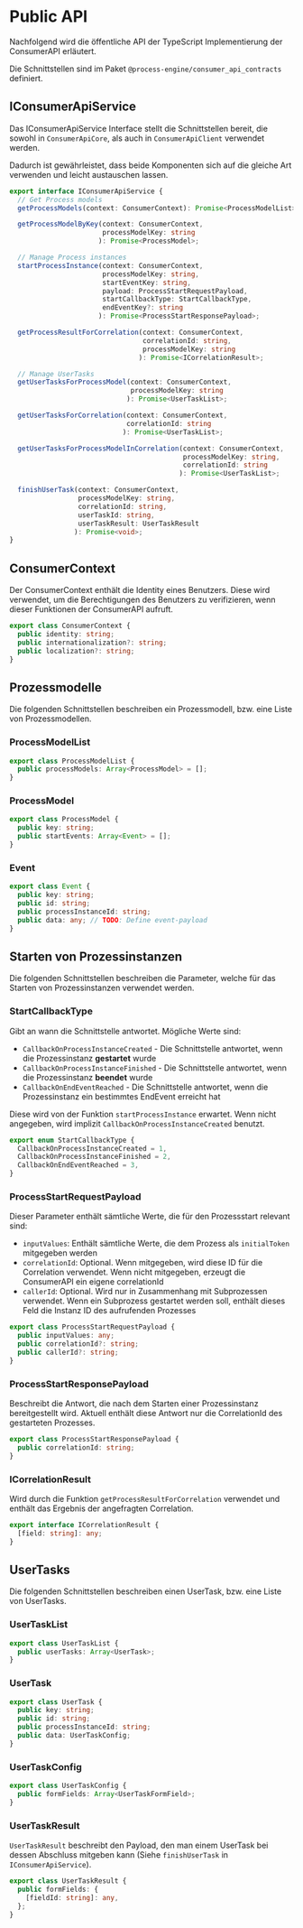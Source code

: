 # Public API

Nachfolgend wird die öffentliche API der TypeScript Implementierung
der ConsumerAPI erläutert.

Die Schnittstellen sind im Paket `@process-engine/consumer_api_contracts` definiert.

## IConsumerApiService

Das IConsumerApiService Interface stellt die Schnittstellen bereit, die sowohl
in `ConsumerApiCore`, als auch in `ConsumerApiClient` verwendet werden.

Dadurch ist gewährleistet, dass beide Komponenten sich auf die gleiche Art
verwenden und leicht austauschen lassen.

```TypeScript
export interface IConsumerApiService {
  // Get Process models
  getProcessModels(context: ConsumerContext): Promise<ProcessModelList>;

  getProcessModelByKey(context: ConsumerContext,
                       processModelKey: string
                      ): Promise<ProcessModel>;

  // Manage Process instances
  startProcessInstance(context: ConsumerContext,
                       processModelKey: string,
                       startEventKey: string,
                       payload: ProcessStartRequestPayload,
                       startCallbackType: StartCallbackType,
                       endEventKey?: string
                      ): Promise<ProcessStartResponsePayload>;

  getProcessResultForCorrelation(context: ConsumerContext,
                                 correlationId: string,
                                 processModelKey: string
                                ): Promise<ICorrelationResult>;

  // Manage UserTasks
  getUserTasksForProcessModel(context: ConsumerContext,
                              processModelKey: string
                             ): Promise<UserTaskList>;

  getUserTasksForCorrelation(context: ConsumerContext,
                             correlationId: string
                            ): Promise<UserTaskList>;

  getUserTasksForProcessModelInCorrelation(context: ConsumerContext,
                                           processModelKey: string,
                                           correlationId: string
                                          ): Promise<UserTaskList>;

  finishUserTask(context: ConsumerContext,
                 processModelKey: string,
                 correlationId: string,
                 userTaskId: string,
                 userTaskResult: UserTaskResult
                ): Promise<void>;
}
```

## ConsumerContext

Der ConsumerContext enthält die Identity eines Benutzers.
Diese wird verwendet, um die Berechtigungen des Benutzers zu verifizieren,
wenn dieser Funktionen der ConsumerAPI aufruft.

```TypeScript
export class ConsumerContext {
  public identity: string;
  public internationalization?: string;
  public localization?: string;
}
```

## Prozessmodelle

Die folgenden Schnittstellen beschreiben ein Prozessmodell,
bzw. eine Liste von Prozessmodellen.

### ProcessModelList

```TypeScript
export class ProcessModelList {
  public processModels: Array<ProcessModel> = [];
}
```

### ProcessModel

```TypeScript
export class ProcessModel {
  public key: string;
  public startEvents: Array<Event> = [];
}
```

### Event

```TypeScript
export class Event {
  public key: string;
  public id: string;
  public processInstanceId: string;
  public data: any; // TODO: Define event-payload
}
```

## Starten von Prozessinstanzen

Die folgenden Schnittstellen beschreiben die Parameter, welche für das Starten
von Prozessinstanzen verwendet werden.

### StartCallbackType

Gibt an wann die Schnittstelle antwortet.
Mögliche Werte sind:
* `CallbackOnProcessInstanceCreated` - Die Schnittstelle antwortet, wenn die
  Prozessinstanz **gestartet**  wurde
* `CallbackOnProcessInstanceFinished` - Die Schnittstelle antwortet, wenn die
  Prozessinstanz **beendet**  wurde
* `CallbackOnEndEventReached` - Die Schnittstelle antwortet, wenn die
  Prozessinstanz ein bestimmtes EndEvent erreicht hat

Diese wird von der Funktion `startProcessInstance` erwartet.
Wenn nicht angegeben, wird implizit `CallbackOnProcessInstanceCreated` benutzt.

```TypeScript
export enum StartCallbackType {
  CallbackOnProcessInstanceCreated = 1,
  CallbackOnProcessInstanceFinished = 2,
  CallbackOnEndEventReached = 3,
}
```

### ProcessStartRequestPayload

Dieser Parameter enthält sämtliche Werte, die für den
Prozessstart relevant sind:
- `inputValues`: Enthält sämtliche Werte, die dem Prozess als `initialToken`
  mitgegeben werden
- `correlationId`: Optional. Wenn mitgegeben, wird diese ID für die Correlation
  verwendet. Wenn nicht mitgegeben, erzeugt die ConsumerAPI ein eigene
  correlationId
- `callerId`: Optional. Wird nur in Zusammenhang mit Subprozessen verwendet.
  Wenn ein Subprozess gestartet werden soll, enthält dieses Feld die
  Instanz ID des aufrufenden Prozesses

```TypeScript
export class ProcessStartRequestPayload {
  public inputValues: any;
  public correlationId?: string;
  public callerId?: string;
}
```

### ProcessStartResponsePayload

Beschreibt die Antwort, die nach dem Starten einer Prozessinstanz bereitgestellt
wird.
Aktuell enthält diese Antwort nur die CorrelationId des gestarteten Prozesses.

```TypeScript
export class ProcessStartResponsePayload {
  public correlationId: string;
}
```

### ICorrelationResult

Wird durch die Funktion `getProcessResultForCorrelation` verwendet und enthält
das Ergebnis der angefragten Correlation.

```TypeScript
export interface ICorrelationResult {
  [field: string]: any;
}
```

## UserTasks

Die folgenden Schnittstellen beschreiben einen UserTask,
bzw. eine Liste von UserTasks.

### UserTaskList

```TypeScript
export class UserTaskList {
  public userTasks: Array<UserTask>;
}
```

### UserTask

```TypeScript
export class UserTask {
  public key: string;
  public id: string;
  public processInstanceId: string;
  public data: UserTaskConfig;
}
```

### UserTaskConfig

```TypeScript
export class UserTaskConfig {
  public formFields: Array<UserTaskFormField>;
}
```

### UserTaskResult

`UserTaskResult` beschreibt den Payload, den man einem UserTask bei dessen
Abschluss mitgeben kann (Siehe `finishUserTask` in `IConsumerApiService`).

```TypeScript
export class UserTaskResult {
  public formFields: {
    [fieldId: string]: any,
  };
}
```

